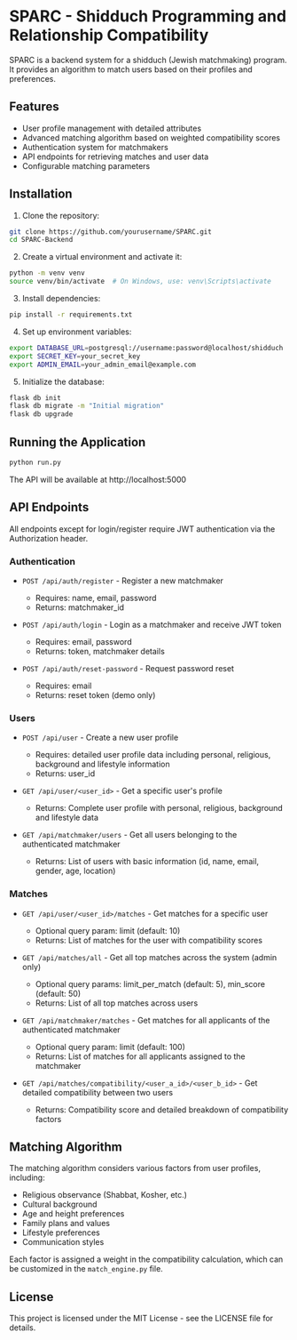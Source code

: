 # SPARC - Shidduch Programming and Relationship Compatibility

SPARC is a backend system for a shidduch (Jewish matchmaking) program. It provides an algorithm to match users based on their profiles and preferences.

## Features

- User profile management with detailed attributes
- Advanced matching algorithm based on weighted compatibility scores
- Authentication system for matchmakers
- API endpoints for retrieving matches and user data
- Configurable matching parameters

## Installation

1. Clone the repository:
```bash
git clone https://github.com/yourusername/SPARC.git
cd SPARC-Backend
```

2. Create a virtual environment and activate it:
```bash
python -m venv venv
source venv/bin/activate  # On Windows, use: venv\Scripts\activate
```

3. Install dependencies:
```bash
pip install -r requirements.txt
```

4. Set up environment variables:
```bash
export DATABASE_URL=postgresql://username:password@localhost/shidduch
export SECRET_KEY=your_secret_key
export ADMIN_EMAIL=your_admin_email@example.com
```

5. Initialize the database:
```bash
flask db init
flask db migrate -m "Initial migration"
flask db upgrade
```

## Running the Application

```bash
python run.py
```

The API will be available at http://localhost:5000

## API Endpoints

All endpoints except for login/register require JWT authentication via the Authorization header.

### Authentication

- `POST /api/auth/register` - Register a new matchmaker
  - Requires: name, email, password
  - Returns: matchmaker_id
  
- `POST /api/auth/login` - Login as a matchmaker and receive JWT token
  - Requires: email, password
  - Returns: token, matchmaker details
  
- `POST /api/auth/reset-password` - Request password reset
  - Requires: email
  - Returns: reset token (demo only)

### Users

- `POST /api/user` - Create a new user profile
  - Requires: detailed user profile data including personal, religious, background and lifestyle information
  - Returns: user_id
  
- `GET /api/user/<user_id>` - Get a specific user's profile
  - Returns: Complete user profile with personal, religious, background and lifestyle data
  
- `GET /api/matchmaker/users` - Get all users belonging to the authenticated matchmaker
  - Returns: List of users with basic information (id, name, email, gender, age, location)

### Matches

- `GET /api/user/<user_id>/matches` - Get matches for a specific user
  - Optional query param: limit (default: 10)
  - Returns: List of matches for the user with compatibility scores
  
- `GET /api/matches/all` - Get all top matches across the system (admin only)
  - Optional query params: limit_per_match (default: 5), min_score (default: 50)
  - Returns: List of all top matches across users
  
- `GET /api/matchmaker/matches` - Get matches for all applicants of the authenticated matchmaker
  - Optional query param: limit (default: 100)
  - Returns: List of matches for all applicants assigned to the matchmaker
  
- `GET /api/matches/compatibility/<user_a_id>/<user_b_id>` - Get detailed compatibility between two users
  - Returns: Compatibility score and detailed breakdown of compatibility factors

## Matching Algorithm

The matching algorithm considers various factors from user profiles, including:

- Religious observance (Shabbat, Kosher, etc.)
- Cultural background
- Age and height preferences
- Family plans and values
- Lifestyle preferences
- Communication styles

Each factor is assigned a weight in the compatibility calculation, which can be customized in the `match_engine.py` file.

## License

This project is licensed under the MIT License - see the LICENSE file for details.